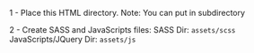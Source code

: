 1 - Place this HTML directory.
Note: You can put in subdirectory

2 - Create SASS and JavaScripts files:
    SASS Dir: `assets/scss`
    JavaScripts/JQuery Dir: `assets/js`